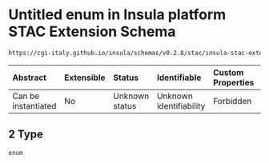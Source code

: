 # Untitled enum in Insula platform STAC Extension Schema

```txt
https://cgi-italy.github.io/insula/schemas/v0.2.8/stac/insula-stac-extension.schema.json#/examples/1/insula:metadata/feautreAttributes/2
```



| Abstract            | Extensible | Status         | Identifiable            | Custom Properties | Additional Properties | Access Restrictions | Defined In                                                                                                   |
| :------------------ | :--------- | :------------- | :---------------------- | :---------------- | :-------------------- | :------------------ | :----------------------------------------------------------------------------------------------------------- |
| Can be instantiated | No         | Unknown status | Unknown identifiability | Forbidden         | Allowed               | none                | [insula-stac-extension.schema.json\*](schemas/stac/insula-stac-extension.schema.json) |

## 2 Type

`enum`
